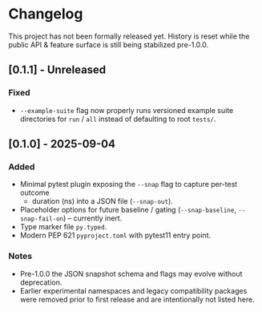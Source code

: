 # Changelog

This project has not been formally released yet. History is reset while the
public API & feature surface is still being stabilized pre-1.0.0.

## [0.1.1] - Unreleased
### Fixed
- `--example-suite` flag now properly runs versioned example suite directories for `run` / `all` instead of defaulting to root `tests/`.

## [0.1.0] - 2025-09-04
### Added
- Minimal pytest plugin exposing the `--snap` flag to capture per-test outcome
	+ duration (ns) into a JSON file (`--snap-out`).
- Placeholder options for future baseline / gating (`--snap-baseline`,
	`--snap-fail-on`) – currently inert.
- Type marker file `py.typed`.
- Modern PEP 621 `pyproject.toml` with pytest11 entry point.

### Notes
- Pre-1.0.0 the JSON snapshot schema and flags may evolve without deprecation.
- Earlier experimental namespaces and legacy compatibility packages were
	removed prior to first release and are intentionally not listed here.
